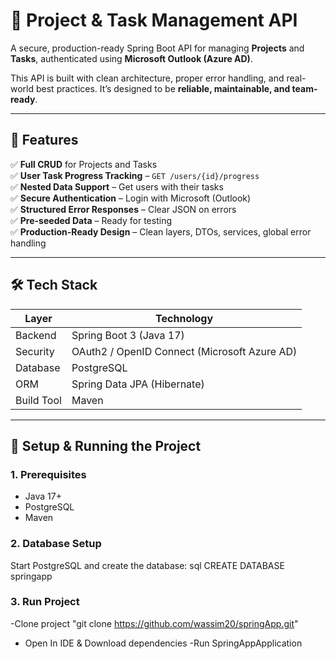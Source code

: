 # 🚀 Project & Task Management API

A secure, production-ready Spring Boot API for managing **Projects** and **Tasks**, authenticated using **Microsoft Outlook (Azure AD)**.

This API is built with clean architecture, proper error handling, and real-world best practices. It’s designed to be **reliable, maintainable, and team-ready**.

---

## 🌟 Features

✅ **Full CRUD** for Projects and Tasks  
✅ **User Task Progress Tracking** – `GET /users/{id}/progress`  
✅ **Nested Data Support** – Get users with their tasks  
✅ **Secure Authentication** – Login with Microsoft (Outlook)  
✅ **Structured Error Responses** – Clear JSON on errors  
✅ **Pre-seeded Data** – Ready for testing  
✅ **Production-Ready Design** – Clean layers, DTOs, services, global error handling

---

## 🛠️ Tech Stack

| Layer | Technology |
|------|------------|
| Backend | Spring Boot 3 (Java 17) |
| Security | OAuth2 / OpenID Connect (Microsoft Azure AD) |
| Database | PostgreSQL |
| ORM | Spring Data JPA (Hibernate) |
| Build Tool | Maven |

---

## 🔧 Setup & Running the Project

### 1. **Prerequisites**
- Java 17+
- PostgreSQL
- Maven


### 2. **Database Setup**
Start PostgreSQL and create the database:
sql
CREATE DATABASE springapp

### 3. **Run Project**
-Clone project "git clone https://github.com/wassim20/springApp.git"
- Open In IDE & Download dependencies 
-Run SpringAppApplication 
